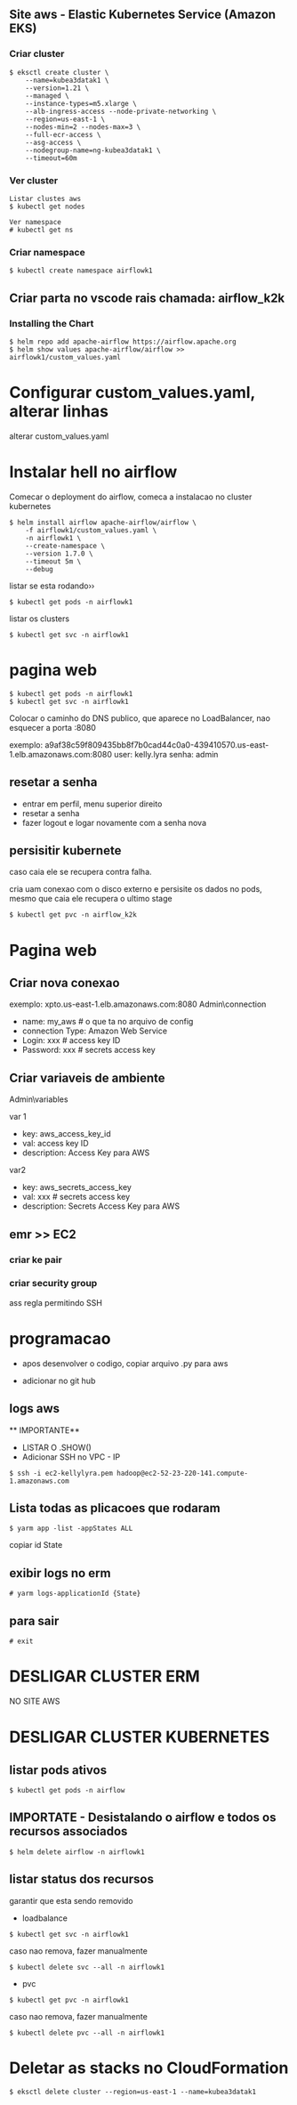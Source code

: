 
## Site aws - Elastic Kubernetes Service (Amazon EKS)

### Criar cluster
```
$ eksctl create cluster \
    --name=kubea3datak1 \
    --version=1.21 \
    --managed \
    --instance-types=m5.xlarge \
    --alb-ingress-access --node-private-networking \
    --region=us-east-1 \
    --nodes-min=2 --nodes-max=3 \
    --full-ecr-access \
    --asg-access \
    --nodegroup-name=ng-kubea3datak1 \
    --timeout=60m
```

### Ver cluster
```
Listar clustes aws
$ kubectl get nodes

Ver namespace
# kubectl get ns

```

### Criar namespace
```
$ kubectl create namespace airflowk1
```

## Criar parta no vscode rais chamada: airflow_k2k

### Installing the Chart

```
$ helm repo add apache-airflow https://airflow.apache.org
$ helm show values apache-airflow/airflow >> airflowk1/custom_values.yaml
```

# Configurar custom_values.yaml, alterar linhas
alterar custom_values.yaml

# Instalar hell no airflow
Comecar o deployment do airflow, comeca a instalacao no cluster kubernetes

```
$ helm install airflow apache-airflow/airflow \
    -f airflowk1/custom_values.yaml \
    -n airflowk1 \
    --create-namespace \
    --version 1.7.0 \
    --timeout 5m \
    --debug
```

listar se esta rodando››
```
$ kubectl get pods -n airflowk1
```

listar os clusters
```
$ kubectl get svc -n airflowk1
```

# pagina web
```
$ kubectl get pods -n airflowk1
$ kubectl get svc -n airflowk1
```

Colocar o caminho do DNS publico, que aparece no LoadBalancer, nao esquecer a porta :8080

exemplo: a9af38c59f809435bb8f7b0cad44c0a0-439410570.us-east-1.elb.amazonaws.com:8080
user: kelly.lyra
senha: admin

## resetar a senha
- entrar em perfil, menu superior direito
- resetar a senha
- fazer logout e logar novamente com a senha nova

##  persisitir kubernete
caso caia ele se recupera contra falha.

cria uam conexao com o disco externo e persisite os dados no pods, mesmo que caia ele recupera o ultimo stage
```
$ kubectl get pvc -n airflow_k2k
```
# Pagina web
## Criar nova conexao
exemplo: xpto.us-east-1.elb.amazonaws.com:8080
Admin\connection
- name: my_aws  # o que ta no arquivo de config
- connection Type: Amazon Web Service
- Login: xxx # access key ID
- Password:  xxx # secrets access key

## Criar variaveis de ambiente
Admin\variables

var 1
- key: aws_access_key_id
- val: access key ID
- description: Access Key para AWS

var2
- key: aws_secrets_access_key
- val: xxx # secrets access key
- description: Secrets Access Key para AWS

## emr >> EC2
### criar ke pair

### criar security group
 ass regla permitindo SSH

# programacao
- apos desenvolver o codigo, copiar arquivo .py para  aws

- adicionar no git hub

## logs aws

** IMPORTANTE** 
- LISTAR O .SHOW()
- Adicionar SSH no VPC - IP


```
$ ssh -i ec2-kellylyra.pem hadoop@ec2-52-23-220-141.compute-1.amazonaws.com
```

## Lista todas as plicacoes que rodaram
```
$ yarm app -list -appStates ALL
```
copiar id State

## exibir logs no erm
```
# yarm logs-applicationId {State}
```

## para sair 
```
# exit
```

# DESLIGAR CLUSTER ERM
NO SITE AWS

# DESLIGAR CLUSTER KUBERNETES

## listar pods ativos
```
$ kubectl get pods -n airflow
```

## IMPORTATE - Desistalando o airflow e todos os recursos associados
```
$ helm delete airflow -n airflowk1
```

## listar status dos recursos
garantir que esta sendo removido

- loadbalance
```
$ kubectl get svc -n airflowk1
```
caso nao remova, fazer manualmente
```
$ kubectl delete svc --all -n airflowk1
```

- pvc
```
$ kubectl get pvc -n airflowk1
```
caso nao remova, fazer manualmente
```
$ kubectl delete pvc --all -n airflowk1
```

# Deletar as stacks no CloudFormation

```
$ eksctl delete cluster --region=us-east-1 --name=kubea3datak1
```
